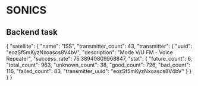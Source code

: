 # SONICS
## Backend task
{
    "satellite": {
        "name": "ISS",
        "transmitter_count": 43,
        "transmitter": {
            "uuid": "eozSf5mKyzNxoascs8V4bV",
            "description": "Mode V/U FM - Voice Repeater",
            "success_rate": 75.38940809968847,
            "stat": {
                "future_count": 6,
                "total_count": 963,
                "unknown_count": 38,
                "good_count": 726,
                "bad_count": 116,
                "failed_count": 83,
                "transmitter_uuid": "eozSf5mKyzNxoascs8V4bV"
            }
        }
    }
}
